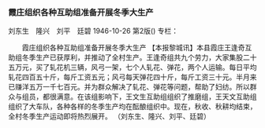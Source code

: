 ### 霞庄组织各种互助组准备开展冬季大生产
刘东生　隆兴　刘平　廷碧
1946-10-26
第2版()
专栏：

　　霞庄组织各种互助组准备开展冬季大生产
    【本报黎城讯】本县霞庄王逢奇互助组冬季生产已获厚利，并推动了全村生产。王逢奇组共九个劳力，大家集股二十五万元，买了轧花机三辆，风弓一架，七个人轧花、弹花，两个人运输。每日平均轧花四百五十斤，每斤工资五元；风弓每天弹花四十斤，每斤工资三十元。半月来已赚洋五万一千七百元。并为群众解决了轧花、弹花等问题，帮助了妇纺。所以群众与组员，都很满意。在该组影响下，王文生互助组组织了推磨组，王天文互助组组织了大车队，各种各样的冬季生产均在酝酿组织中。现在，秋收、秋耕均结束，全村冬季生产运动即将热烈展开。
        （刘东生、隆兴、刘平、廷碧）

